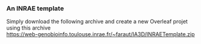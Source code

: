 
### An INRAE template 
Simply download the following archive and create a new Overleaf projet using this archive  
https://web-genobioinfo.toulouse.inrae.fr/~faraut/IA3D/INRAETemplate.zip
